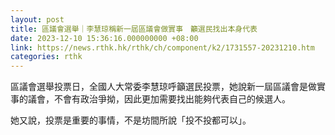 ```yaml
---
layout: post
title: 區議會選舉｜李慧琼稱新一屆區議會做實事　籲選民找出本身代表
date: 2023-12-10 15:36:16.000000000 +08:00
link: https://news.rthk.hk/rthk/ch/component/k2/1731557-20231210.htm
categories: rthk
---
```


區議會選舉投票日，全國人大常委李慧琼呼籲選民投票，她說新一屆區議會是做實事的議會，不會有政治爭拗，因此更加需要找出能夠代表自己的候選人。

她又說，投票是重要的事情，不是坊間所說「投不投都可以」。
